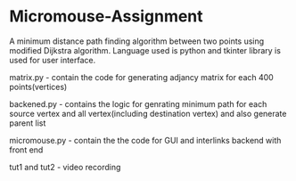# Micromouse-Assignment
A minimum distance path finding algorithm between two points using modified Dijkstra algorithm. Language used is python and tkinter library is used for user interface.

matrix.py - contain the code for generating adjancy matrix for each 400 points(vertices)

backened.py - contains the logic for genrating minimum path for each source vertex and all vertex(including destination vertex) and also generate parent list

micromouse.py - contain the the code for GUI and interlinks backend with front end


tut1 and tut2 - video recording
